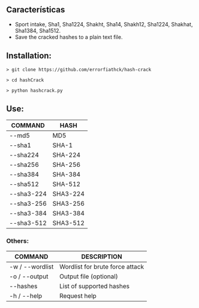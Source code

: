 
## Características
- Sport intake, Sha1, Sha1224, Shakht, Sha14, Shakh12, Sha1224, Shakhat, Sha1384, Sha1512.
- Save the cracked hashes to a plain text file.


## Installation:
```
> git clone https://github.com/errorfiathck/hash-crack

> cd hashCrack

> python hashcrack.py
```

## Use:
| COMMAND | HASH |
| ------------- | ------------- |
| --md5 | MD5  |
| --sha1  | SHA-1  |
| --sha224  | SHA-224  |
| --sha256  | SHA-256  |
| --sha384  | SHA-384  |
| --sha512  | SHA-512  |
| --sha3-224  | SHA3-224  |
| --sha3-256  | SHA3-256  |
| --sha3-384  | SHA3-384  |
| --sha3-512  | SHA3-512  |

### Others:
| COMMAND | DESCRIPTION |
| ------------- | ------------- |
| -w / --wordlist | Wordlist for brute force attack |
| -o / --output | Output file (optional) |
| --hashes | List of supported hashes |
| -h / --help | Request help |
